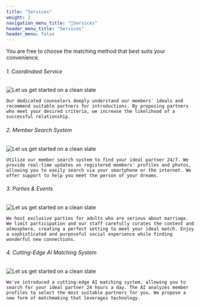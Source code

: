 ```yaml
---
title: "Services"
weight: 2
navigation_menu_title: "🔖Services"
header_menu_title: "Services"
header_menu: false
---
```


You are free to choose the matching method that best suits your convenience.
###### 1. Coordinated Service

![Let us get started on a clean slate](/images/matching-01.jpg)

```
Our dedicated counselors deeply understand our members' ideals and recommend suitable partners for introductions. By proposing partners who meet your desired criteria, we increase the likelihood of a successful relationship.
```

###### 2. Member Search System

![Let us get started on a clean slate](/images/matching-02.jpg)

```
Utilize our member search system to find your ideal partner 24/7. We provide real-time updates on registered members' profiles and photos, allowing you to easily search via your smartphone or the internet. We offer support to help you meet the person of your dreams.
```

###### 3. Parties & Events

![Let us get started on a clean slate](/images/matching-03.jpg)

```
We host exclusive parties for adults who are serious about marriage. We limit participation and our staff carefully curates the content and atmosphere, creating a perfect setting to meet your ideal match. Enjoy a sophisticated and purposeful social experience while finding wonderful new connections.
```

###### 4. Cutting-Edge AI Matching System

![Let us get started on a clean slate](/images/matching-04.jpg)

```
We've introduced a cutting-edge AI matching system, allowing you to search for your ideal partner 24 hours a day. The AI analyzes member profiles to select the most suitable partners for you. We propose a new form of matchmaking that leverages technology.
```


